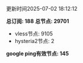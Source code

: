 更新时间2025-07-02 18:12:12

**总订阅: 188**
**总节点: 29701**
- vless节点: 9105
- hysteria2节点: 2

**google ping有效节点: 145**
